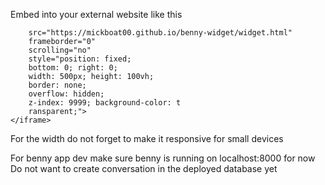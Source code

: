 Embed into your external website like this

```<iframe 
    src="https://mickboat00.github.io/benny-widget/widget.html" 
    frameborder="0" 
    scrolling="no"
    style="position: fixed; 
    bottom: 0; right: 0; 
    width: 500px; height: 100vh;  
    border: none; 
    overflow: hidden; 
    z-index: 9999; background-color: t
    ransparent;">
</iframe>
```

For the width do not forget to make it responsive for small devices



For benny app dev make sure benny is running on localhost:8000 for now Do not want to create conversation in the deployed database yet
